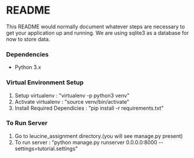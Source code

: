 # README #

This README would normally document whatever steps are necessary to get your application up and running.
We are using sqlite3 as a database for now to store data.

### Dependencies ###

* Python 3.x


### Virtual Environment Setup ###

1. Setup virtualenv : "virtualenv -p python3 venv"
2. Activate virtualenv : "source venv/bin/activate"
3. Install Required Dependicies : "pip install -r requirements.txt"

### To Run Server ###
1. Go to leucine_assignment directory.(you will see manage.py present)
2. To run server : "python manage.py runserver 0.0.0.0:8000 --settings=tutorial.settings"
        
